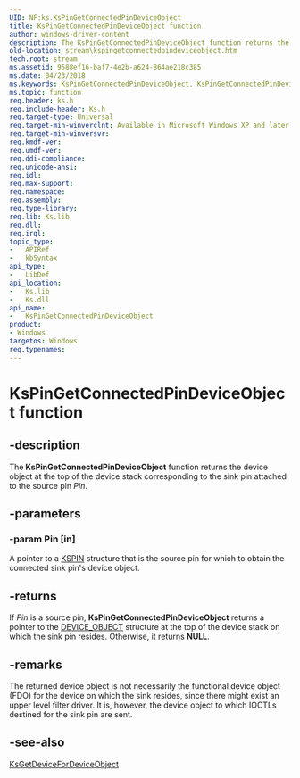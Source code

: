 ```yaml
---
UID: NF:ks.KsPinGetConnectedPinDeviceObject
title: KsPinGetConnectedPinDeviceObject function
author: windows-driver-content
description: The KsPinGetConnectedPinDeviceObject function returns the device object at the top of the device stack corresponding to the sink pin attached to the source pin Pin.
old-location: stream\kspingetconnectedpindeviceobject.htm
tech.root: stream
ms.assetid: 9588ef16-baf7-4e2b-a624-864ae218c385
ms.date: 04/23/2018
ms.keywords: KsPinGetConnectedPinDeviceObject, KsPinGetConnectedPinDeviceObject function [Streaming Media Devices], avfunc_baa36f5c-d0b9-4c18-9a9d-1a128c7ba8bd.xml, ks/KsPinGetConnectedPinDeviceObject, stream.kspingetconnectedpindeviceobject
ms.topic: function
req.header: ks.h
req.include-header: Ks.h
req.target-type: Universal
req.target-min-winverclnt: Available in Microsoft Windows XP and later operating systems and DirectX 8.0 and later DirectX versions.
req.target-min-winversvr: 
req.kmdf-ver: 
req.umdf-ver: 
req.ddi-compliance: 
req.unicode-ansi: 
req.idl: 
req.max-support: 
req.namespace: 
req.assembly: 
req.type-library: 
req.lib: Ks.lib
req.dll: 
req.irql: 
topic_type:
-	APIRef
-	kbSyntax
api_type:
-	LibDef
api_location:
-	Ks.lib
-	Ks.dll
api_name:
-	KsPinGetConnectedPinDeviceObject
product:
- Windows
targetos: Windows
req.typenames: 
---
```


# KsPinGetConnectedPinDeviceObject function


## -description


The<b> KsPinGetConnectedPinDeviceObject</b> function returns the device object at the top of the device stack corresponding to the sink pin attached to the source pin <i>Pin</i>.


## -parameters




### -param Pin [in]

A pointer to a <a href="https://msdn.microsoft.com/library/windows/hardware/ff563483">KSPIN</a> structure that is the source pin for which to obtain the connected sink pin's device object.


## -returns



If <i>Pin</i> is a source pin, <b>KsPinGetConnectedPinDeviceObject</b> returns a pointer to the <a href="https://msdn.microsoft.com/library/windows/hardware/ff543147">DEVICE_OBJECT</a> structure at the top of the device stack on which the sink pin resides. Otherwise, it returns <b>NULL</b>.




## -remarks



The returned device object is not necessarily the functional device object (FDO) for the device on which the sink resides, since there might exist an upper level filter driver. It is, however, the device object to which IOCTLs destined for the sink pin are sent.




## -see-also




<a href="https://msdn.microsoft.com/library/windows/hardware/ff562617">KsGetDeviceForDeviceObject</a>
 

 

